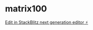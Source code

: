 # matrix100

[Edit in StackBlitz next generation editor ⚡️](https://stackblitz.com/~/github.com/kvartiil/matrix100)